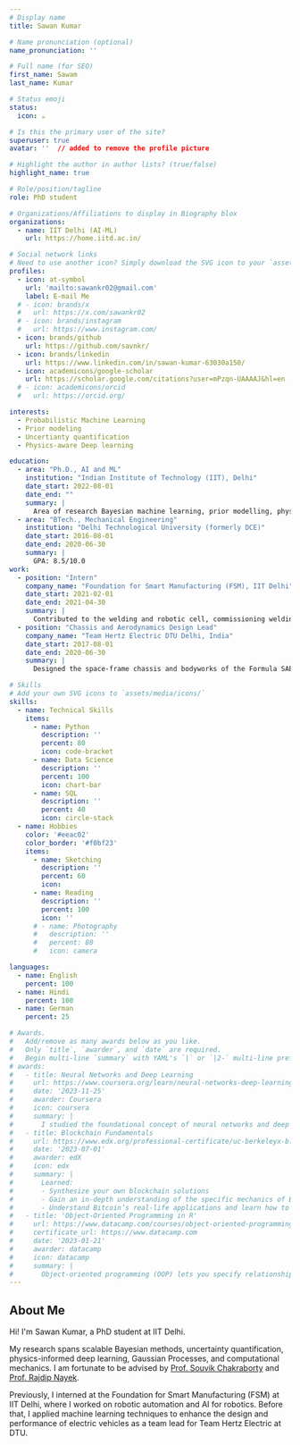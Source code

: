 ```yaml
---
# Display name
title: Sawan Kumar

# Name pronunciation (optional)
name_pronunciation: ''

# Full name (for SEO)
first_name: Sawam
last_name: Kumar

# Status emoji
status:
  icon: ☕️

# Is this the primary user of the site?
superuser: true
avatar: ''  // added to remove the profile picture

# Highlight the author in author lists? (true/false)
highlight_name: true

# Role/position/tagline
role: PhD student

# Organizations/Affiliations to display in Biography blox
organizations:
  - name: IIT Delhi (AI-ML)
    url: https://home.iitd.ac.in/

# Social network links
# Need to use another icon? Simply download the SVG icon to your `assets/media/icons/` folder.
profiles:
  - icon: at-symbol
    url: 'mailto:sawankr02@gmail.com'
    label: E-mail Me
  # - icon: brands/x
  #   url: https://x.com/sawankr02
  # - icon: brands/instagram
  #   url: https://www.instagram.com/
  - icon: brands/github
    url: https://github.com/savnkr/
  - icon: brands/linkedin
    url: https://www.linkedin.com/in/sawan-kumar-63030a150/
  - icon: academicons/google-scholar
    url: https://scholar.google.com/citations?user=mPzqn-UAAAAJ&hl=en
  # - icon: academicons/orcid
  #   url: https://orcid.org/

interests:
  - Probabilistic Machine Learning
  - Prior modeling
  - Uncertianty quantification
  - Physics-aware Deep learning

education:
  - area: "Ph.D., AI and ML"
    institution: "Indian Institute of Technology (IIT), Delhi"
    date_start: 2022-08-01
    date_end: ""
    summary: |
      Area of research Bayesian machine learning, prior modelling, physics-aware deep learning and uncertainty quantification.
  - area: "BTech., Mechanical Engineering"
    institution: "Delhi Technological University (formerly DCE)"
    date_start: 2016-08-01
    date_end: 2020-06-30
    summary: |
      GPA: 8.5/10.0
work:
  - position: "Intern"
    company_name: "Foundation for Smart Manufacturing (FSM), IIT Delhi"
    date_start: 2021-02-01
    date_end: 2021-04-30
    summary: |
      Contributed to the welding and robotic cell, commissioning welding robots (KUKA) and gaining hands-on experience in robotic automation.
  - position: "Chassis and Aerodynamics Design Lead"
    company_name: "Team Hertz Electric DTU Delhi, India"
    date_start: 2017-08-01
    date_end: 2020-06-30
    summary: |
      Designed the space-frame chassis and bodyworks of the Formula SAE vehicle for two consecutive Formula Bharat events.

# Skills
# Add your own SVG icons to `assets/media/icons/`
skills:
  - name: Technical Skills
    items:
      - name: Python
        description: ''
        percent: 80
        icon: code-bracket
      - name: Data Science
        description: ''
        percent: 100
        icon: chart-bar
      - name: SQL
        description: ''
        percent: 40
        icon: circle-stack
  - name: Hobbies
    color: '#eeac02'
    color_border: '#f0bf23'
    items:
      - name: Sketching
        description: ''
        percent: 60
        icon: 
      - name: Reading
        description: ''
        percent: 100
        icon: ''
      # - name: Photography
      #   description: ''
      #   percent: 80
      #   icon: camera

languages:
  - name: English
    percent: 100
  - name: Hindi
    percent: 100
  - name: German
    percent: 25

# Awards.
#   Add/remove as many awards below as you like.
#   Only `title`, `awarder`, and `date` are required.
#   Begin multi-line `summary` with YAML's `|` or `|2-` multi-line prefix and indent 2 spaces below.
# awards:
#   - title: Neural Networks and Deep Learning
#     url: https://www.coursera.org/learn/neural-networks-deep-learning
#     date: '2023-11-25'
#     awarder: Coursera
#     icon: coursera
#     summary: |
#       I studied the foundational concept of neural networks and deep learning. By the end, I was familiar with the significant technological trends driving the rise of deep learning; build, train, and apply fully connected deep neural networks; implement efficient (vectorized) neural networks; identify key parameters in a neural network’s architecture; and apply deep learning to your own applications.
#   - title: Blockchain Fundamentals
#     url: https://www.edx.org/professional-certificate/uc-berkeleyx-blockchain-fundamentals
#     date: '2023-07-01'
#     awarder: edX
#     icon: edx
#     summary: |
#       Learned:
#       - Synthesize your own blockchain solutions
#       - Gain an in-depth understanding of the specific mechanics of Bitcoin
#       - Understand Bitcoin’s real-life applications and learn how to attack and destroy Bitcoin, Ethereum, smart contracts and Dapps, and alternatives to Bitcoin’s Proof-of-Work consensus algorithm
#   - title: 'Object-Oriented Programming in R'
#     url: https://www.datacamp.com/courses/object-oriented-programming-with-s3-and-r6-in-r
#     certificate_url: https://www.datacamp.com
#     date: '2023-01-21'
#     awarder: datacamp
#     icon: datacamp
#     summary: |
#       Object-oriented programming (OOP) lets you specify relationships between functions and the objects that they can act on, helping you manage complexity in your code. This is an intermediate level course, providing an introduction to OOP, using the S3 and R6 systems. S3 is a great day-to-day R programming tool that simplifies some of the functions that you write. R6 is especially useful for industry-specific analyses, working with web APIs, and building GUIs.
---
```


## About Me

Hi! I'm Sawan Kumar, a PhD student at IIT Delhi.

My research spans scalable Bayesian methods, uncertainty quantification, physics-informed deep learning, Gaussian Processes, and computational mechanics. I am fortunate to be advised by [Prof. Souvik Chakraborty](https://www.csccm.in/our-team) and [Prof. Rajdip Nayek](https://sites.google.com/view/rajdip-nayek/team?authuser=0).

 Previously, I interned at the Foundation for Smart Manufacturing (FSM) at IIT Delhi, where I worked on robotic automation and AI for robotics. Before that, I applied machine learning techniques to enhance the design and performance of electric vehicles as a team lead for Team Hertz Electric at DTU. 

<!-- Hi! I am Sawan Kumar, a PhD student at IIT Delhi, co-advised by [Prof. Souvik Chakraborty](https://www.csccm.in/our-team) and [Prof. Rajdip Nayek](https://sites.google.com/view/rajdip-nayek/team?authuser=0)

My research focuses on scalable Bayesian methods, uncertainty quantification, physics-aware deep learning, Gaussian Processes, prior modeling, and computational mechanics. Previously, I was an intern at the Foundation for Smart Manufacturing (FSM) at IIT Delhi, working on robotic automation and AI for robotic systems. Before that, I applied machine learning and AI techniques to enhance the design and performance of electric vehicles as a team lead for Team Hertz Electric at DTU. I completed my BTech in Mechanical Engineering at Delhi Technological University. -->
